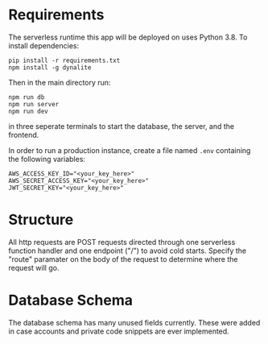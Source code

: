 # Requirements
The serverless runtime this app will be deployed on uses Python 3.8.
To install dependencies:
```
pip install -r requirements.txt
npm install -g dynalite
```
Then in the main directory run:
```
npm run db
npm run server
npm run dev
```
in three seperate terminals to start the database, the server, and the frontend.

In order to run a production instance, create a file named `.env` containing the following variables:
```
AWS_ACCESS_KEY_ID="<your_key_here>"
AWS_SECRET_ACCESS_KEY="<your_key_here>"
JWT_SECRET_KEY="<your_key_here>"
```

# Structure
All http requests are POST requests directed through one serverless function handler and one endpoint ("/") to avoid cold starts. Specify the "route" paramater on the body of the request to determine where the request will go.

# Database Schema
The database schema has many unused fields currently. These were added in case accounts and private code snippets are ever implemented.